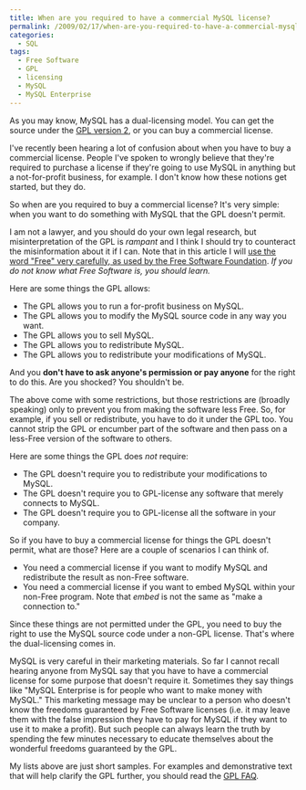 ```yaml
---
title: When are you required to have a commercial MySQL license?
permalink: /2009/02/17/when-are-you-required-to-have-a-commercial-mysql-license/
categories:
  - SQL
tags:
  - Free Software
  - GPL
  - licensing
  - MySQL
  - MySQL Enterprise
---
```

As you may know, MySQL has a dual-licensing model. You can get the source under the [GPL version 2][1], or you can buy a commercial license.

I've recently been hearing a lot of confusion about when you have to buy a commercial license. People I've spoken to wrongly believe that they're required to purchase a license if they're going to use MySQL in anything but a not-for-profit business, for example. I don't know how these notions get started, but they do.

So when are you required to buy a commercial license? It's very simple: when you want to do something with MySQL that the GPL doesn't permit.

<!--more-->

I am not a lawyer, and you should do your own legal research, but misinterpretation of the GPL is *rampant* and I think I should try to counteract the misinformation about it if I can. Note that in this article I will [use the word "Free" very carefully, as used by the Free Software Foundation][2]. *If you do not know what Free Software is, you should learn.*

Here are some things the GPL allows:

*   The GPL allows you to run a for-profit business on MySQL.
*   The GPL allows you to modify the MySQL source code in any way you want.
*   The GPL allows you to sell MySQL.
*   The GPL allows you to redistribute MySQL.
*   The GPL allows you to redistribute your modifications of MySQL.

And you **don't have to ask anyone's permission or pay anyone** for the right to do this. Are you shocked? You shouldn't be.

The above come with some restrictions, but those restrictions are (broadly speaking) only to prevent you from making the software less Free. So, for example, if you sell or redistribute, you have to do it under the GPL too. You cannot strip the GPL or encumber part of the software and then pass on a less-Free version of the software to others.

Here are some things the GPL does *not* require:

*   The GPL doesn't require you to redistribute your modifications to MySQL.
*   The GPL doesn't require you to GPL-license any software that merely connects to MySQL.
*   The GPL doesn't require you to GPL-license all the software in your company.

So if you have to buy a commercial license for things the GPL doesn't permit, what are those? Here are a couple of scenarios I can think of.

*   You need a commercial license if you want to modify MySQL and redistribute the result as non-Free software.
*   You need a commercial license if you want to embed MySQL within your non-Free program. Note that *embed* is not the same as "make a connection to."

Since these things are not permitted under the GPL, you need to buy the right to use the MySQL source code under a non-GPL license. That's where the dual-licensing comes in.

MySQL is very careful in their marketing materials. So far I cannot recall hearing anyone from MySQL say that you have to have a commercial license for some purpose that doesn't require it. Sometimes they say things like "MySQL Enterprise is for people who want to make money with MySQL." This marketing message may be unclear to a person who doesn't know the freedoms guaranteed by Free Software licenses (i.e. it may leave them with the false impression they have to pay for MySQL if they want to use it to make a profit). But such people can always learn the truth by spending the few minutes necessary to educate themselves about the wonderful freedoms guaranteed by the GPL.

My lists above are just short samples. For examples and demonstrative text that will help clarify the GPL further, you should read the [GPL FAQ][3].

 [1]: http://www.gnu.org/licenses/old-licenses/gpl-2.0.html
 [2]: http://www.gnu.org/philosophy/free-sw.html
 [3]: http://www.gnu.org/licenses/old-licenses/gpl-2.0-faq.html
